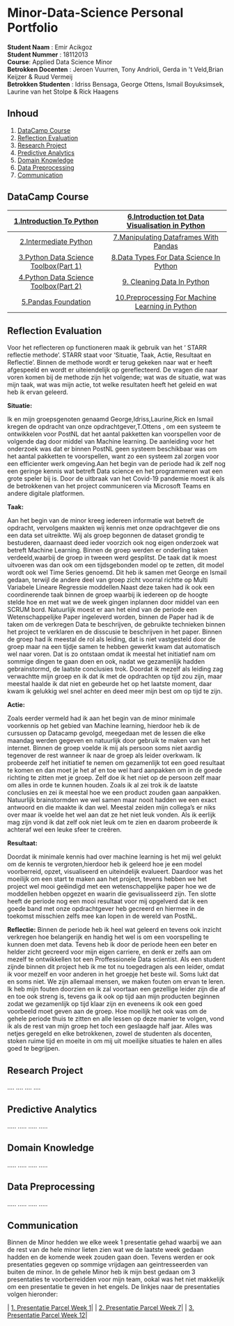 # Minor-Data-Science Personal Portfolio

**Student Naam** : Emir Acikgoz  
**Student Nummer** : 18112013  
**Course**: Applied Data Science Minor  
**Betrokken Docenten** : Jeroen Vuurren, Tony Andrioli, Gerda in 't Veld,Brian Keijzer & Ruud Vermeij  
**Betrokken Studenten** : Idriss Bensaga, George Ottens, Ismail Boyuksimsek, Laurine van het Stolpe & Rick Haagens

## Inhoud
1. [DataCamp Course](#datacamp-course)
2. [Reflection Evaluation](#reflection-evaluation)
3. [Research Project](#research-project)
4. [Predictive Analytics](#predictive-analytics)
5. [Domain Knowledge](#domain-knowledge)
6. [Data Preprocessing](#data-preprocessing)
7. [Communication](#communication)

## DataCamp Course
| [1.Introduction To Python](https://github.com/Emir-Acikgoz-50/Minor-Data-Science/blob/main/DataCamp%20Courses/Datacamp%201.PNG)| [6.Introduction tot Data Visualisation in Python](https://github.com/Emir-Acikgoz-50/Minor-Data-Science/blob/main/DataCamp%20Courses/Datacamp%206.PNG)| 
|:------------------------:|:------------------------:|
| [2.Intermediate Python](https://github.com/Emir-Acikgoz-50/Minor-Data-Science/blob/main/DataCamp%20Courses/Datacamp%202.PNG)| [7.Manipulating Dataframes With Pandas](https://github.com/Emir-Acikgoz-50/Minor-Data-Science/blob/main/DataCamp%20Courses/Datacamp%207.PNG)| 
| [3.Python Data Science Toolbox(Part 1)](https://github.com/Emir-Acikgoz-50/Minor-Data-Science/blob/main/DataCamp%20Courses/Datacamp%203.PNG)| [8.Data Types For Data Science In Python](https://github.com/Emir-Acikgoz-50/Minor-Data-Science/blob/main/DataCamp%20Courses/Datacamp%208.PNG)|
| [4.Python Data Science Toolbox(Part 2)](https://github.com/Emir-Acikgoz-50/Minor-Data-Science/blob/main/DataCamp%20Courses/Datacamp%204.PNG)| [9. Cleaning Data In Python](https://github.com/Emir-Acikgoz-50/Minor-Data-Science/blob/main/DataCamp%20Courses/Datacamp%209.PNG)|
| [5.Pandas Foundation](https://github.com/Emir-Acikgoz-50/Minor-Data-Science/blob/main/DataCamp%20Courses/Datacamp%205.PNG)|  [10.Preprocessing For Machine Learning in Python](https://github.com/Emir-Acikgoz-50/Minor-Data-Science/blob/main/DataCamp%20Courses/Datacamp%2010.PNG)|

## Reflection Evaluation

Voor het reflecteren op functioneren maak ik gebruik van het ‘ STARR reflectie methode’.
STARR staat voor ‘Situatie, Taak, Actie, Resultaat en Reflectie’. Binnen de methode wordt er terug gekeken naar wat er heeft afgespeeld en wordt er uiteiendelijk op gereflecteerd. De vragen die naar voren komen bij de methode zijn het volgende; wat was de situatie, wat was mijn taak, wat was mijn actie, tot welke resultaten heeft het geleid en wat heb ik ervan geleerd.  

**Situatie:**

Ik en mijn groepsgenoten genaamd George,Idriss,Laurine,Rick en Ismail kregen de opdracht van onze opdrachtgever,T.Ottens , om een systeem te ontwikkelen voor PostNL dat het aantal pakketten kan voorspellen voor de volgende dag door middel van Machine learning.
De aanleiding voor het onderzoek was dat er binnen PostNL geen systeem beschikbaar was om het aantal pakketten te voorspellen, want zo een systeem zal zorgen voor een efficienter werk omgeving.Aan het begin van de periode had ik zelf nog een geringe kennis wat betreft Data science en het programmeren wat een grote speler bij is.
Door de uitbraak van het Covid-19 pandemie moest ik als de betrokkenen van het project communiceren via Microsoft Teams en andere digitale platformen.


**Taak:**

Aan het begin van de minor kreeg iedereen informatie wat betreft de opdracht, vervolgens maakten wij kennis met onze opdrachtgever die ons een data set uitreiktte.
Wij als groep begonnen de dataset grondig te bestuderen, daarnaast deed ieder voorzich ook nog eigen onderzoek wat betreft Machine Learning. Binnen de groep werden er onderling taken verdeeld,waarbij de groep in tweeen werd gesplitst.
De taak dat ik moest uitvoeren was dan ook om een tijdsgebonden model op te zetten, dit model wordt ook wel Time Series genoemd. Dit heb ik samen met George en Ismail gedaan, terwijl de andere deel van groep zicht voorral richtte op Multi Variabele Lineare Regressie moddellen.Naast deze taken had ik ook een coordinerende taak binnen de groep waarbij ik iedereen op de hoogte stelde hoe en met wat we de week gingen inplannen door middel van een SCRUM bord. Natuurlijk moest er aan het eind van de periode een Wetenschappelijke Paper ingeleverd worden, binnen de Paper had ik de taken om de verkregen Data te beschrijven, de gebruikte technieken binnen het project te verklaren en de disscusie te beschrijven in het paper.
Binnen de groep had ik meestal de rol als leiding, dat is niet vastgesteld door de groep maar na een tijdje samen te hebben gewerkt kwam dat automatisch wel naar voren.
Dat is zo ontstaan omdat ik meestal het initiatief nam om sommige dingen te gaan doen en ook, nadat we gezamenlijk hadden gebrainstormd, de laatste conclusies trok.
Doordat ik mezelf als leiding zag verwachtte mijn groep en ik dat ik met de opdrachten op tijd zou zijn, maar meestal haalde ik dat niet en gebeurde het op het laatste moment, daar kwam ik gelukkig wel snel achter en deed meer mijn best om op tijd te zijn.

**Actie:**

Zoals eerder vermeld had ik aan het begin van de minor minimale voorkennis op het gebied van Machine learning, hierdoor heb ik de cursussen op Datacamp gevolgd, meegedaan met de lessen die elke maandag werden gegeven en natuurlijk door gebruik te maken van het internet. 
Binnen de groep voelde ik mij als persoon soms niet aardig tegenover de rest wanneer ik naar de groep als leider overkwam. Ik probeerde zelf het initiatief te nemen om gezamenlijk tot een goed resultaat te komen en dan moet je het af en toe wel hard aanpakken om in de goede richting te zitten met je groep. Zelf doe ik het niet op de persoon zelf maar om alles in orde te kunnen houden.
Zoals ik al zei trok ik de laatste conclusies en zei ik meestal hoe we een product zouden gaan aanpakken. Natuurlijk brainstormden we wel samen maar nooit hadden we een exact antwoord en die maakte ik dan wel. 
Meestal zeiden mijn collega’s er niks over maar ik voelde het wel aan dat ze het niet leuk vonden. Als ik eerlijk mag zijn vond ik dat zelf ook niet leuk om te zien en daarom probeerde ik achteraf wel een leuke sfeer te creëren.

**Resultaat:**

Doordat ik minimale kennis had over machine learning is het mij wel gelukt om de kennis te vergroten,hierdoor heb ik geleerd hoe je een model voorberreid, opzet, visualiseerd en uiteindelijk evalueert. Daardoor was het moeilijk om een start te maken aan het project, tevens hebben we het project wel mooi geëindigd met een wetenschappelijke paper hoe we de moddellen hebben opgezet en waarin die gevisualisseerd zijn.
Ten slotte heeft de periode nog een mooi resultaat voor mij opgelverd dat ik een goede band met onze opdrachtgever heb gecreerd en hiermee in de toekomst misschien zelfs mee kan lopen in de wereld van PostNL.

**Reflectie:**
Binnen de periode heb ik heel wat geleerd en tevens ook inzicht verkregen hoe belangerijk en handig het wel is om een voorspelling te kunnen doen met data. Tevens heb ik door de periode heen een beter en helder zicht gecreerd voor mijn eigen carriere, en denk er zelfs aan om mezelf te ontwikkellen tot een Proffessionele Data scientist.
Als een student zijnde binnen dit project heb ik me tot nu toegedragen als een leider, omdat ik voor mezelf en voor anderen in het groepje het beste wil. Soms lukt dat en soms niet. We zijn allemaal mensen, we maken fouten om ervan te leren. Ik heb mijn fouten doorzien en  ik zal voortaan een gezellige leider zijn die af en toe ook streng is, tevens ga ik ook op tijd aan mijn producten beginnen zodat we gezamenlijk op tijd klaar zijn en eveneens ik ook een goed voorbeeld moet geven aan de groep. Hoe moeilijk het ook was om de gehele periode thuis te zitten en alle lessen op deze manier te volgen, vond ik als de rest van mijn groep het toch een geslaagde half jaar. Alles was netjes geregeld en elke betrokkenen, zowel de studenten als docenten, stoken ruime tijd en moeite in om mij uit moeilijke situaties te halen en alles goed te begrijpen.


## Research Project
....
....
....
....

## Predictive Analytics
.....
.....
.....
.....

## Domain Knowledge
.....
.....
.....
.....

## Data Preprocessing
.....
.....
.....
.....

## Communication

Binnen de Minor hedden we elke week 1 presentatie gehad waarbij we aan de rest van de hele minor lieten zien wat we de laatste week gedaan hadden en de komende week zouden gaan doen.
Tevens werden er ook presentaties gegeven op sommige vrijdagen aan geintresseerden van buiten de minor. In de gehele Minor heb ik mijn best gedaan om 3 presentaties te voorberreidden voor mijn team, ookal was het niet makkelijk om een presentatie te geven in het engels. De linkjes naar de presentaties volgen hieronder:

| [1. Presentatie Parcel Week 1](https://github.com/Emir-Acikgoz-50/Minor-Data-Science/blob/main/Presentaties%20Parcel/Presentatie%20week%201.pdf)|
| [2. Presentatie Parcel Week 7](https://github.com/Emir-Acikgoz-50/Minor-Data-Science/blob/main/Presentaties%20Parcel/Presentatie%20week%207.pdf)|
| [3. Presentatie Parcel Week 12](https://github.com/Emir-Acikgoz-50/Minor-Data-Science/blob/main/Presentaties%20Parcel/Presentatie%20week%2012.pdf)|
